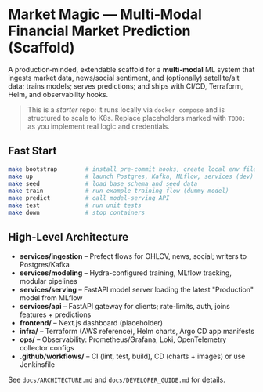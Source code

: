 # Market Magic — Multi‑Modal Financial Market Prediction (Scaffold)

A production‑minded, extendable scaffold for a **multi‑modal** ML system that ingests market data,
news/social sentiment, and (optionally) satellite/alt data; trains models; serves predictions; and
ships with CI/CD, Terraform, Helm, and observability hooks.

> This is a *starter* repo: it runs locally via `docker compose` and is structured to scale to K8s.
> Replace placeholders marked with `TODO:` as you implement real logic and credentials.

## Fast Start

```bash
make bootstrap        # install pre-commit hooks, create local env files
make up               # launch Postgres, Kafka, MLflow, services (dev)
make seed             # load base schema and seed data
make train            # run example training flow (dummy model)
make predict          # call model-serving API
make test             # run unit tests
make down             # stop containers
```

## High-Level Architecture

- **services/ingestion** – Prefect flows for OHLCV, news, social; writers to Postgres/Kafka
- **services/modeling** – Hydra-configured training, MLflow tracking, modular pipelines
- **services/serving** – FastAPI model server loading the latest "Production" model from MLflow
- **services/api** – FastAPI gateway for clients; rate-limits, auth, joins features + predictions
- **frontend/** – Next.js dashboard (placeholder)
- **infra/** – Terraform (AWS reference), Helm charts, Argo CD app manifests
- **ops/** – Observability: Prometheus/Grafana, Loki, OpenTelemetry collector configs
- **.github/workflows/** – CI (lint, test, build), CD (charts + images) or use Jenkinsfile

See `docs/ARCHITECTURE.md` and `docs/DEVELOPER_GUIDE.md` for details.
